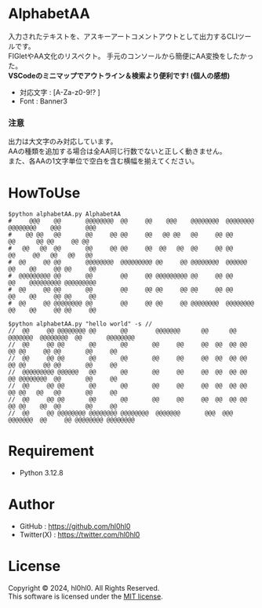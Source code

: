 # AlphabetAA
入力されたテキストを、アスキーアートコメントアウトとして出力するCLIツールです。  
FIGletやAA文化のリスペクト。
手元のコンソールから簡便にAA変換をしたかった。  
**VSCodeのミニマップでアウトライン＆検索より便利です! (個人の感想)**  
* 対応文字 : [A-Za-z0-9!? ]
* Font : Banner3

### 注意
出力は大文字のみ対応しています。  
AAの種類を追加する場合は全AA同じ行数でないと正しく動きません。  
また、各AAの1文字単位で空白を含む横幅を揃えてください。  


# HowToUse
```shell-session
$python alphabetAA.py AlphabetAA
#     @@@    @@       @@@@@@@@  @@     @@    @@@    @@@@@@@@  @@@@@@@@ @@@@@@@@    @@@       @@@
#    @@ @@   @@       @@     @@ @@     @@   @@ @@   @@     @@ @@          @@      @@ @@     @@ @@
#   @@   @@  @@       @@     @@ @@     @@  @@   @@  @@     @@ @@          @@     @@   @@   @@   @@
#  @@     @@ @@       @@@@@@@@  @@@@@@@@@ @@     @@ @@@@@@@@  @@@@@@      @@    @@     @@ @@     @@
#  @@@@@@@@@ @@       @@        @@     @@ @@@@@@@@@ @@     @@ @@          @@    @@@@@@@@@ @@@@@@@@@
#  @@     @@ @@       @@        @@     @@ @@     @@ @@     @@ @@          @@    @@     @@ @@     @@
#  @@     @@ @@@@@@@@ @@        @@     @@ @@     @@ @@@@@@@@  @@@@@@@@    @@    @@     @@ @@     @@

$python alphabetAA.py "hello world" -s //
//  @@     @@ @@@@@@@@ @@       @@        @@@@@@@      @@      @@  @@@@@@@  @@@@@@@@  @@       @@@@@@@@
//  @@     @@ @@       @@       @@       @@     @@     @@  @@  @@ @@     @@ @@     @@ @@       @@     @@
//  @@     @@ @@       @@       @@       @@     @@     @@  @@  @@ @@     @@ @@     @@ @@       @@     @@
//  @@@@@@@@@ @@@@@@   @@       @@       @@     @@     @@  @@  @@ @@     @@ @@@@@@@@  @@       @@     @@
//  @@     @@ @@       @@       @@       @@     @@     @@  @@  @@ @@     @@ @@   @@   @@       @@     @@
//  @@     @@ @@       @@       @@       @@     @@     @@  @@  @@ @@     @@ @@    @@  @@       @@     @@
//  @@     @@ @@@@@@@@ @@@@@@@@ @@@@@@@@  @@@@@@@       @@@  @@@   @@@@@@@  @@     @@ @@@@@@@@ @@@@@@@@
```

# Requirement
* Python 3.12.8

# Author
* GitHub : https://github.com/hl0hl0
* Twitter(X) : https://twitter.com/hl0hl0

# License
Copyright © 2024, hl0hl0. All Rights Reserved.  
This software is licensed under the [MIT license](https://en.wikipedia.org/wiki/MIT_License).